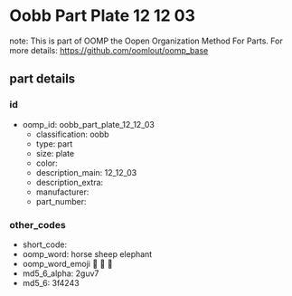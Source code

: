 # Oobb Part Plate 12 12 03  

note: This is part of OOMP the Oopen Organization Method For Parts. For more details: https://github.com/oomlout/oomp_base

##  part details





### id
* oomp_id: oobb_part_plate_12_12_03
  * classification: oobb
  * type: part
  * size: plate
  * color: 
  * description_main: 12_12_03
  * description_extra: 
  * manufacturer: 
  * part_number: 

### other_codes
* short_code: 
* oomp_word: horse sheep elephant
* oomp_word_emoji :horse: :sheep: :elephant:
* md5_6_alpha: 2guv7
* md5_6: 3f4243